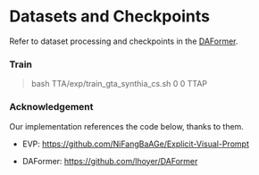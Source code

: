 
# Datasets and Checkpoints
Refer to dataset processing and checkpoints in the [DAFormer](https://github.com/lhoyer/DAFormer).


### Train

>  bash TTA/exp/train_gta_synthia_cs.sh 0 0 TTAP 



### Acknowledgement
Our implementation references the code below, thanks to them.

- EVP: https://github.com/NiFangBaAGe/Explicit-Visual-Prompt

- DAFormer: https://github.com/lhoyer/DAFormer

